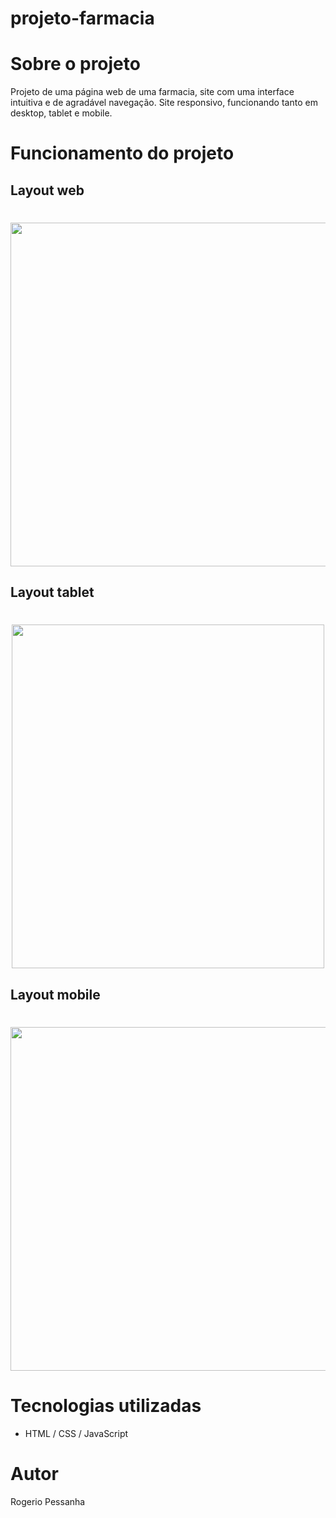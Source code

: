 # projeto-farmacia

# Sobre o projeto

Projeto de uma página web de uma farmacia, site com uma interface intuitiva e de agradável navegação.
Site responsivo, funcionando tanto em desktop, tablet e mobile.

# Funcionamento do projeto

## Layout web

<h1 align="center">
  <img width="900px" height="550px" src="https://github.com/rogeriopessanha/projeto-farmacia/blob/main/imagens/readme-info/responsivo1024px.gif" />
</h1>

## Layout tablet

<h1 align="center">
  <img width="500px" height="550px" src="https://github.com/rogeriopessanha/projeto-farmacia/blob/main/imagens/readme-info/responsivo768px.gif" />
</h1>

## Layout mobile

<h1 align="center">
  <img  height="550px" src="https://github.com/rogeriopessanha/projeto-farmacia/blob/main/imagens/readme-info/responsivo320px.gif" />
</h1>

# Tecnologias utilizadas

- HTML / CSS / JavaScript 

# Autor

Rogerio Pessanha


